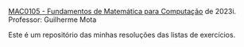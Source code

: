 [ MAC0105 - Fundamentos de Matemática para Computação](https://uspdigital.usp.br/jupiterweb/obterDisciplina?sgldis=MAC0105&codcur=55041&codhab=0) de 2023i.
Professor: Guilherme Mota

Este é um repositório das minhas resoluções das listas de exercícios.
